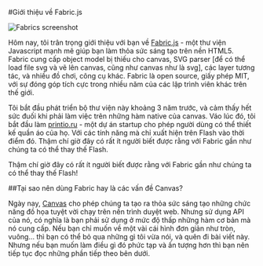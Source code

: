 #Giới thiệu về Fabric.js

![Fabrics screenshot](https://github.com/kangax/fabric.js/raw/master/lib/screenshot.png "Fabrics screenshot")

Hôm nay, tôi trân trọng giới thiệu với bạn về [Fabric.js][1] - một thư viện Javascript mạnh mẽ giúp bạn làm thỏa sức sáng tạo trên nền HTML5. Fabric cung cấp object model bị thiếu cho canvas, SVG parser [để có thể load file svg và vẽ lên canvas, cũng như canvas như là svg], các layer tương tác, và nhiều đồ chơi, công cụ khác. Fabric là open source, giấy phép MIT, với sự đóng góp tích cực trong nhiều năm của các lập trình viên khác trên thế giới.

Tôi bắt đầu phát triển bộ thư viện này khoảng 3 năm trước, và cảm thấy hết sức đuối khi phải làm việc trên những hàm native của canvas. Váo lúc đó, tôi bắt đầu làm [printio.ru][2] - một dự án startup cho phép người dùng có thể thiết kế quần áo của họ. Với các tính năng mà chỉ xuất hiện trên Flash vào thời điểm đó. Thậm chí giờ đây có rất ít người biết được rằng với Fabric gần như chúng ta có thể thay thế Flash.

Thậm chí giờ đây có rất ít người biết được rằng với Fabric gần như chúng ta có thể thay thế Flash!

##Tại sao nên dùng Fabric hay là các vấn đề Canvas?

Ngày nay, [Canvas][3] cho phép chúng ta tạo ra thỏa sức sáng tạo những chức năng đồ họa tuyệt vời chạy trên nền trình duyệt web. Nhưng sử dụng API của nó, có nghĩa là bạn phải sử dụng ở mức độ thấp những hàm cơ bản mà nó cung cấp. Nếu bạn chỉ muốn về một vài cái hình đơn giản như tròn, vuông... thì bạn có thể bỏ qua những gì tôi vừa nói, và quên đi bài viết này. Nhưng nếu bạn muốn làm điều gì đó phức tạp và ấn tượng hơn thì bạn nên tiếp tục đọc những phần tiếp theo bên dưới.


[1]: http://fabricjs.com/        "Javascript Canvas Library"
[2]: http://printio.ru
[3]: http://http//www.whatwg.org/specs/web-apps/current-work/multipage/the-canvas-element.html
